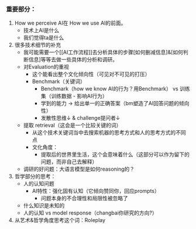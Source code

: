 ### 重要部分：
1. How we perceive AI在 How we use AI的前面。
	- 技术上AI是什么
	- 我们觉得ta是什么
2. 很多技术细节的补充
	- 我可能需要一个[[AI工作流程]]去分析具体的步骤[如何删减信息]&[如何判断信息]等等去做一些具体的分析和调研。
	- 对Evaluation的重视
		- 这个能看出整个文化倾向性（可见对不可见的打压）
		- Benchmark（关键词）
			- Benchmark（how we know AI的行为？用Benchmark） vs 训练集（训练数据 - 影响AI行为）
			- 学到的能力 -> 给出单一的正确答案（bm塑造了AI回答问题的倾向性）
			- 发散性思维↓ & challenge提问者↓
	- 提取 retrieval（这会是一个比较关键的词）
		- 从这个技术关键词当中去搜索机器的思考方式和人的思考方式的不同点
		- 文化角度：
			- 提取后的世界里生活，这个会意味着什么（这部分可以作为留下的问题，而非自己去解释）
	- 调研的好问题：大语言模型是如何reasoning的？
3. 哲学部分的思考：
	- 人的认知问题
		- AI特性：强化固有认知（它倾向赞同你，回应prompts）
			- 问题本身的不合理性和局限性被忽略了
	- 什么知识是未知的
	- 人的认知 vs model response（changbai你研究的方向?）
4. 从艺术&哲学角度思考这个词：Roleplay